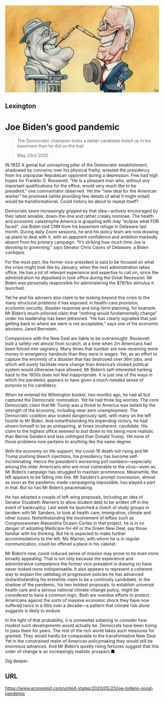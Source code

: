 ![](./images/20200523_USD000_0.jpg)

## Lexington

# Joe Biden’s good pandemic

> The Democratic champion looks a better candidate holed up in his basement than he did on the trail

> May 23rd 2020

IN 1932 A genial but uninspiring pillar of the Democratic establishment, shadowed by concerns over his physical frailty, wrested the presidency from his unpopular Republican opponent during a depression. Few had high hopes for Franklin D. Roosevelt. “He is a pleasant man who, without any important qualifications for the office, would very much like to be president,” one commentator observed. Yet the “new deal for the American worker” he promised (while providing few details of what it might entail) would be transformational. Could history be about to repeat itself?

Democrats seem increasingly gripped by that idea—actively encouraged by their latest amiable, down-the-line and rather creaky nominee. The health and economic catastrophe America is grappling with may “eclipse what FDR faced”, Joe Biden told CNN from his basement refuge in Delaware last month. During daily Zoom sessions, he and his policy team are now drawing up plans to deal with it, with an apparent confidence and ambition markedly absent from his primary campaign. “It’s striking how much time Joe is devoting to governing,” says Senator Chris Coons of Delaware, a Biden confidant.

For the most part, the former vice-president is said to be focused on what the crisis might look like by January, when the next administration takes office. He has a lot of relevant experience and expertise to call on, since the administration he deputised in took office during the Great Recession. Mr Biden was personally responsible for administering the $787bn stimulus it launched.

Yet he and his advisers also claim to be looking beyond this crisis to the many structural problems it has exposed: in health-care provision, economic security, disaster response and long-term planning, for example. Mr Biden’s much-pilloried claim that “nothing would fundamentally change” under his leadership has been jettisoned. “He has clearly signalled that just getting back to where we were is not acceptable,” says one of his economic advisers, Jared Bernstein.

Comparisons with the New Deal are liable to be overwrought. Roosevelt built a safety-net almost from scratch, at a time when 2m Americans had been forced into vagrancy. Many times that number are now receiving more money in emergency handouts than they were in wages. Yet, as an effort to capture the enormity of a disaster that has destroyed over 36m jobs, and which will surely facilitate more change than America’s choked political system would otherwise have allowed, Mr Biden’s self-interested harking back to the 1930s does not feel inappropriate. It is just one of the ways in which the pandemic appears to have given a much-needed sense of purpose to his candidacy.

When he entered his Wilmington bunker, two months ago, he had all but captured the Democratic nomination. Yet he had three big worries. The core Democratic claim that Mr Trump was a threat to America was belied by the strength of the economy, including near-zero unemployment. The Democratic coalition also looked dangerously split, with many on the left hostile to Mr Biden. And notwithstanding his impending victory, he had shown himself to be an uninspiring, at times incoherent, candidate. His claim to the highest office seemed to boil down to his being more realistic than Bernie Sanders and less unhinged than Donald Trump. Yet none of those problems now pertains to anything like the same degree.

With the economy on life-support, the covid-19 death-toll rising and Mr Trump pushing bleach injections, his presidency has become self-incriminating. Hence the president’s worsening poll numbers—especially among the older Americans who are most vulnerable to the virus—even as Mr Biden’s campaign has struggled to maintain prominence. Meanwhile, the left appears to be falling into line. Mr Sanders’s prompt concession, almost as soon as the pandemic made campaigning impossible, has played a part in that. But so has Mr Biden’s peacemaking.

He has adopted a couple of left-wing proposals, including an idea of Senator Elizabeth Warren’s to allow student debt to be written off in the event of bankruptcy. Last week he launched a clutch of study groups in tandem with Mr Sanders, to look at health care, immigration, climate and other issues. Notwithstanding the involvement of lefties such as Congresswoman Alexandria Ocasio-Cortez in that project, he is in no danger of adopting Medicare-for-All or the Green New Deal, say those familiar with his thinking. But he is expected to make further accommodations to the left. Ms Warren, with whom he is in regular communication, could be offered a place in his cabinet.

Mr Biden’s new, covid-induced sense of mission may prove to be even more broadly appealing. That is not only because the experience and administrative competence the former vice-president is drawing on have never looked more indispensable. It also appears to represent a coherent way to explain the rattlebag of progressive policies he has advanced (notwithstanding his erstwhile claim to be a continuity candidate). In the shadow of the pandemic, his two boldest proposals, to establish universal health care and a serious national climate-change policy, might be considered to have a common logic. Both are overdue efforts to protect Americans against the sorts of massive economic shock they have now suffered twice in a little over a decade—a pattern that climate risk alone suggests is likely to endure.

In the light of that probability, it is somewhat sobering to consider how modest such developments would actually be. Democrats have been trying to pass them for years. The rest of the rich world takes such measures for granted. They would hardly be comparable to the transformative New Deal. Yet in the constrained realm of American policymaking they would still be enormous advances. And Mr Biden’s quietly rising fortunes suggest that this order of change is an increasingly realistic prospect.■

Dig deeper:

## URL

https://www.economist.com/united-states/2020/05/23/joe-bidens-good-pandemic
